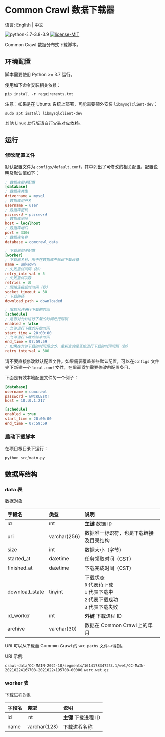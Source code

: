 # Common Crawl 数据下载器

语言: [English](https://github.com/AlumiK/comcrawl-downloader/blob/main/README.md) | [中文](https://github.com/AlumiK/comcrawl-downloader/blob/main/README_CN.md)

![python-3.7-3.8-3.9](https://img.shields.io/badge/python-3.7%20%7C%203.8%20%7C%203.9-blue)
[![license-MIT](https://img.shields.io/badge/license-MIT-green)](https://github.com/AlumiK/comcrawl-downloader/blob/main/LICENSE)

Common Crawl 数据分布式下载脚本。

## 环境配置

脚本需要使用 Python >= 3.7 运行。

使用如下命令安装相关依赖：

```
pip install -r requirements.txt
```

注意：如果是在 Ubuntu 系统上部署，可能需要额外安装 `libmysqlclient-dev`：

```
sudo apt install libmysqlclient-dev
```

其他 Linux 发行版请自行安装对应依赖。

## 运行

### 修改配置文件

默认配置文件为 `configs/default.conf`，其中列出了可修改的相关配置。配置说明及默认值如下：

```ini
; 数据库相关配置
[database]
; 数据库类型
drivername = mysql
; 数据库用户名
username = user
; 数据库密码
password = password
; 数据库地址
host = localhost
; 数据库端口
port = 3306
; 数据库名称
database = comcrawl_data

; 下载器相关配置
[worker]
; 下载器名称，用于在数据库中标识下载设备
name = unknown
; 失败重试间隔（秒）
retry_interval = 5
; 失败重试次数
retries = 10
; 网络连接超时时间（秒）
socket_timeout = 30
; 下载路径
download_path = downloaded

; 限制允许进行下载的时间
[schedule]
; 是否对允许进行下载的时间进行限制
enabled = false
; 允许进行下载的开始时间
start_time = 20:00:00
; 允许进行下载的结束时间
end_time = 07:59:59
; 如果在允许下载的时间段之外，重新查询是否能进行下载的时间间隔（秒）
retry_interval = 300
```

请不要直接修改默认配置文件。如果需要覆盖某些默认配置，可以在`configs` 文件夹下新建一个 `local.conf` 文件，在里面添加需要修改的配置条目。

下面是有效本地配置文件的一个例子：

```ini
[database]
username = comcrawl
password = &WcKLEsX!
host = 10.10.1.217

[schedule]
enabled = true
start_time = 20:00:00
end_time = 07:59:59
```

### 启动下载脚本

在项目根目录下运行：

```
python src/main.py
```

## 数据库结构

### data 表

数据对象

| 字段名 | 类型 | 说明 |
| :- | :- | :- |
| id | int | **主键** 数据 ID |
| uri | varchar(256) | 数据唯一标识符，也是下载链接及目录结构 |
| size | int | 数据大小（字节） |
| started_at | datetime | 任务领取时间（CST） |
| finished_at | datetime | 下载完成时间（CST） |
| download_state | tinyint | 下载状态<br/>`0` 代表待下载<br/>`1` 代表下载中<br/>`2` 代表下载成功<br/>`3` 代表下载失败 |
| id_worker | int | **外键** 下载进程 ID |
| archive | varchar(30) | 数据在 Common Crawl 上的年月 |

URI 可以从下载自 Common Crawl 的 `wet.paths` 文件中得到。

URI 示例:

```
crawl-data/CC-MAIN-2021-10/segments/1614178347293.1/wet/CC-MAIN-20210224165708-20210224195708-00000.warc.wet.gz
```

### worker 表

下载进程对象

| 字段名 | 类型 | 说明 |
| :- | :- | :- |
| id | int | **主键** 下载进程 ID |
| name | varchar(128) | 下载进程名称 |
